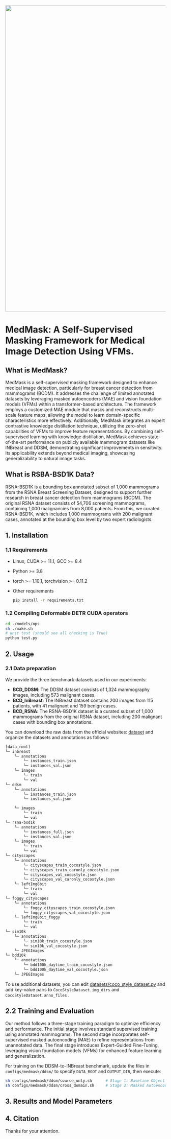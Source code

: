
<div style="display: flex; justify-content: center; margin-bottom: 10px;">
    <img src="Framework_Architecture.png" style="width: 100vw; height: auto;">
</div>


<h1 align="left">
   MedMask: A Self-Supervised Masking Framework for Medical Image Detection Using VFMs.
</h1>


## What is MedMask?
MedMask is a self-supervised masking framework designed to enhance medical image detection, particularly for breast cancer detection from mammograms (BCDM). It addresses the challenge of limited annotated datasets by leveraging masked autoencoders (MAE) and vision foundation models (VFMs) within a transformer-based architecture. The framework employs a customized MAE module that masks and reconstructs multi-scale feature maps, allowing the model to learn domain-specific characteristics more effectively. Additionally, MedMask integrates an expert contrastive knowledge distillation technique, utilizing the zero-shot capabilities of VFMs to improve feature representations. By combining self-supervised learning with knowledge distillation, MedMask achieves state-of-the-art performance on publicly available mammogram datasets like INBreast and DDSM, demonstrating significant improvements in sensitivity. Its applicability extends beyond medical imaging, showcasing generalizability to natural image tasks.


## What is RSBA-BSD1K Data?

RSNA-BSD1K is a bounding box annotated subset of 1,000 mammograms from the RSNA Breast Screening Dataset, designed to support further research in breast cancer detection from mammograms (BCDM). The original RSNA dataset consists of 54,706 screening mammograms, containing 1,000 malignancies from 8,000 patients. From this, we curated RSNA-BSD1K, which includes 1,000 mammograms with 200 malignant cases, annotated at the bounding box level by two expert radiologists.



## 1. Installation

### 1.1 Requirements

- Linux, CUDA >= 11.1, GCC >= 8.4

- Python >= 3.8

- torch >= 1.10.1, torchvision >= 0.11.2

- Other requirements

  ```bash
  pip install -r requirements.txt
  ```

### 1.2 Compiling Deformable DETR CUDA operators

```bash
cd ./models/ops
sh ./make.sh
# unit test (should see all checking is True)
python test.py
```



## 2. Usage

### 2.1 Data preparation

We provide the three benchmark datasets used in our experiments:

- **BCD_DDSM**: The DDSM dataset consists of 1,324 mammography images, including 573 malignant cases.  
- **BCD_InBreast**: The INBreast dataset contains 200 images from 115 patients, with 41 malignant and 159 benign cases.  
- **BCD_RSNA**: The RSNA-BSD1K dataset is a curated subset of 1,000 mammograms from the original RSNA dataset, including 200 malignant cases with bounding box annotations.


You can download the raw data from the official websites: [dataset]() and organize the datasets and annotations as follows:

```bash
[data_root]
└─ inbreast
	└─ annotations
		└─ instances_train.json
		└─ instances_val.json
	└─ images
		└─ train
		└─ val
└─ ddsm
	└─ annotations
		└─ instances_train.json
		└─ instances_val.json

	└─ images
		└─ train
		└─ val
└─ rsna-bsd1k
	└─ annotations
		└─ instances_full.json
		└─ instances_val.json
	└─ images
		└─ train
		└─ val
└─ cityscapes
	└─ annotations
		└─ cityscapes_train_cocostyle.json
		└─ cityscapes_train_caronly_cocostyle.json
		└─ cityscapes_val_cocostyle.json
		└─ cityscapes_val_caronly_cocostyle.json
	└─ leftImg8bit
		└─ train
		└─ val
└─ foggy_cityscapes
	└─ annotations
		└─ foggy_cityscapes_train_cocostyle.json
		└─ foggy_cityscapes_val_cocostyle.json
	└─ leftImg8bit_foggy
		└─ train
		└─ val
└─ sim10k
	└─ annotations
		└─ sim10k_train_cocostyle.json
		└─ sim10k_val_cocostyle.json
	└─ JPEGImages
└─ bdd10k
	└─ annotations
		└─ bdd100k_daytime_train_cocostyle.json
		└─ bdd100k_daytime_val_cocostyle.json
	└─ JPEGImages
```

To use additional datasets, you can edit [datasets/coco_style_dataset.py](https://github.com/JeremyZhao1998/MRT-release/blob/main/datasets/coco_style_dataset.py) and add key-value pairs to `CocoStyleDataset.img_dirs` and `CocoStyleDataset.anno_files` .


## 2.2 Training and Evaluation

Our method follows a three-stage training paradigm to optimize efficiency and performance. The initial stage involves standard supervised training using annotated mammograms. The second stage incorporates self-supervised masked autoencoding (MAE) to refine representations from unannotated data. The final stage introduces Expert-Guided Fine-Tuning, leveraging vision foundation models (VFMs) for enhanced feature learning and generalization.

For training on the DDSM-to-INBreast benchmark, update the files in `configs/medmask/ddsm/` to specify `DATA_ROOT` and `OUTPUT_DIR`, then execute:

```sh
sh configs/medmask/ddsm/source_only.sh      # Stage 1: Baseline Object Detector Training
sh configs/medmask/ddsm/cross_domain.sh     # Stage 2: Masked Autoencoder Training
```
## 3. Results and Model Parameters

## 4. Citation



Thanks for your attention.
